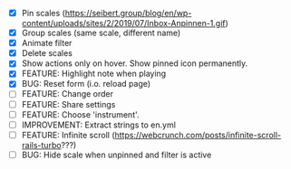 - [x] Pin scales (https://seibert.group/blog/en/wp-content/uploads/sites/2/2019/07/Inbox-Anpinnen-1.gif)
- [x] Group scales (same scale, different name)
- [x] Animate filter
- [x] Delete scales
- [x] Show actions only on hover. Show pinned icon permanently.
- [x] FEATURE: Highlight note when playing
- [x] BUG: Reset form (i.o. reload page)
- [ ] FEATURE: Change order
- [ ] FEATURE: Share settings
- [ ] FEATURE: Choose 'instrument'.
- [ ] IMPROVEMENT: Extract strings to en.yml
- [ ] FEATURE: Infinite scroll (https://webcrunch.com/posts/infinite-scroll-rails-turbo???)
- [ ] BUG: Hide scale when unpinned and filter is active
